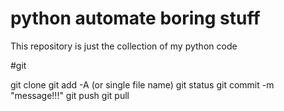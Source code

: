 # python automate boring stuff

This repository is just the collection of my python code






#git

git clone
git add -A   (or single file name)
git status
git commit -m "message!!!"
git push
git pull
